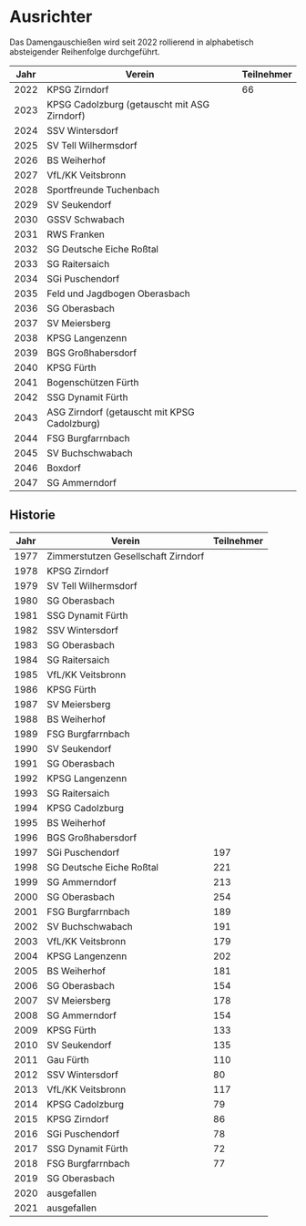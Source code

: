 # Ausrichter

Das Damengauschießen wird seit 2022 rollierend in alphabetisch absteigender Reihenfolge durchgeführt.

| Jahr | Verein                                       | Teilnehmer |
|------|----------------------------------------------|------------|
| 2022 | KPSG Zirndorf                                | 66         |
| 2023 | KPSG Cadolzburg (getauscht mit ASG Zirndorf) |            |
| 2024 | SSV Wintersdorf                              |            |
| 2025 | SV Tell Wilhermsdorf                         |            |
| 2026 | BS Weiherhof                                 |            |
| 2027 | VfL/KK Veitsbronn                            |            |
| 2028 | Sportfreunde Tuchenbach                      |            |
| 2029 | SV Seukendorf                                |            |
| 2030 | GSSV Schwabach                               |            |
| 2031 | RWS Franken                                  |            |
| 2032 | SG Deutsche Eiche Roßtal                     |            |
| 2033 | SG Raitersaich                               |            |
| 2034 | SGi Puschendorf                              |            |
| 2035 | Feld und Jagdbogen Oberasbach                |            |
| 2036 | SG Oberasbach                                |            |
| 2037 | SV Meiersberg                                |            |
| 2038 | KPSG Langenzenn                              |            |
| 2039 | BGS Großhabersdorf                           |            |
| 2040 | KPSG Fürth                                   |            |
| 2041 | Bogenschützen Fürth                          |            |
| 2042 | SSG Dynamit Fürth                            |            |
| 2043 | ASG Zirndorf (getauscht mit KPSG Cadolzburg) |            |
| 2044 | FSG Burgfarrnbach                            |            |
| 2045 | SV Buchschwabach                             |            |
| 2046 | Boxdorf                                      |            |
| 2047 | SG Ammerndorf                                |            |

## Historie

| Jahr | Verein                              | Teilnehmer |
|------|-------------------------------------|------------|
| 1977 | Zimmerstutzen Gesellschaft Zirndorf |            |
| 1978 | KPSG Zirndorf                       |            |
| 1979 | SV Tell Wilhermsdorf                |            |
| 1980 | SG Oberasbach                       |            |
| 1981 | SSG Dynamit Fürth                   |            |
| 1982 | SSV Wintersdorf                     |            |
| 1983 | SG Oberasbach                       |            |
| 1984 | SG Raitersaich                      |            |
| 1985 | VfL/KK Veitsbronn                   |            |
| 1986 | KPSG Fürth                          |            |
| 1987 | SV Meiersberg                       |            |
| 1988 | BS Weiherhof                        |            |
| 1989 | FSG Burgfarrnbach                   |            |
| 1990 | SV Seukendorf                       |            |
| 1991 | SG Oberasbach                       |            |
| 1992 | KPSG Langenzenn                     |            |
| 1993 | SG Raitersaich                      |            |
| 1994 | KPSG Cadolzburg                     |            |
| 1995 | BS Weiherhof                        |            |
| 1996 | BGS Großhabersdorf                  |            |
| 1997 | SGi Puschendorf                     | 197        |
| 1998 | SG Deutsche Eiche Roßtal            | 221        |
| 1999 | SG Ammerndorf                       | 213        |
| 2000 | SG Oberasbach                       | 254        |
| 2001 | FSG Burgfarrnbach                   | 189        |
| 2002 | SV Buchschwabach                    | 191        |
| 2003 | VfL/KK Veitsbronn                   | 179        |
| 2004 | KPSG Langenzenn                     | 202        |
| 2005 | BS Weiherhof                        | 181        |
| 2006 | SG Oberasbach                       | 154        |
| 2007 | SV Meiersberg                       | 178        |
| 2008 | SG Ammerndorf                       | 154        |
| 2009 | KPSG Fürth                          | 133        |
| 2010 | SV Seukendorf                       | 135        |
| 2011 | Gau Fürth                           | 110        |
| 2012 | SSV Wintersdorf                     | 80         |
| 2013 | VfL/KK Veitsbronn                   | 117        |
| 2014 | KPSG Cadolzburg                     | 79         |
| 2015 | KPSG Zirndorf                       | 86         |
| 2016 | SGi Puschendorf                     | 78         |
| 2017 | SSG Dynamit Fürth                   | 72         |
| 2018 | FSG Burgfarrnbach                   | 77         |
| 2019 | SG Oberasbach                       |            |
| 2020 | ausgefallen                         |            |
| 2021 | ausgefallen                         |            |